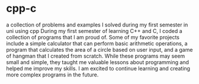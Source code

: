 # cpp-c
a collection of problems and examples I solved during my first semester in uni using cpp
During my first semester of learning C++ and C, I coded a collection of programs that I am proud of. Some of my favorite projects include a simple calculator that can perform basic arithmetic operations, a program that calculates the area of a circle based on user input, and a game of hangman that I created from scratch. While these programs may seem small and simple, they taught me valuable lessons about programming and helped me improve my skills. I am excited to continue learning and creating more complex programs in the future. 
